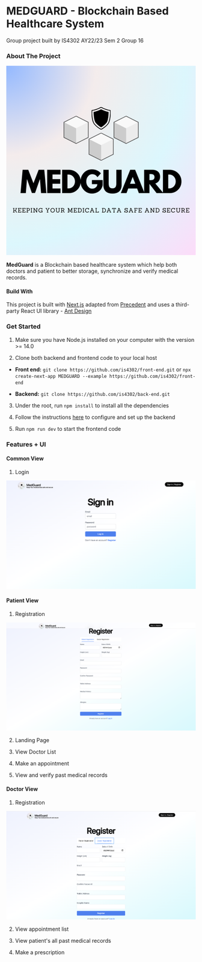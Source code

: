 # MEDGUARD - Blockchain Based Healthcare System

Group project built by IS4302 AY22/23 Sem 2 Group 16

### About The Project

![MedGuard](public/MedGuard.png)

**MedGuard** is a Blockchain based healthcare system which help both doctors and patient to better storage, synchronize and verify medical records.

#### Build With

This project is built with [Next.js](https://nextjs.org/) adapted from [Precedent](https://github.com/steven-tey/precedent) 
and uses a third-party React UI library - [Ant Design](https://ant.design/)


### Get Started

1. Make sure you have Node.js installed on your computer with the version >= 14.0

2. Clone both backend and frontend code to your local host

- **Front end:** `git clone https://github.com/is4302/front-end.git` or `npx create-next-app MEDGUARD --example https://github.com/is4302/front-end` 

- **Backend:** `git clone https://github.com/is4302/back-end.git`

3. Under the root, run `npm install` to install all the dependencies

4. Follow the instructions [here](https://github.com/is4302/back-end#readme) to configure and set up the backend

5. Run `npm run dev` to start the frontend code

### Features + UI

#### Common View

1. Login

![Login](doc/login.png)

#### Patient View

1. Registration

![Patient Registration](doc/patient_registration.png)

2. Landing Page

3. View Doctor List

4. Make an appointment

5. View and verify past medical records


#### Doctor View

1. Registration

![Doctor Registration](doc/doctor_registration.png)

2. View appointment list

3. View patient's all past medical records

4. Make a prescription

